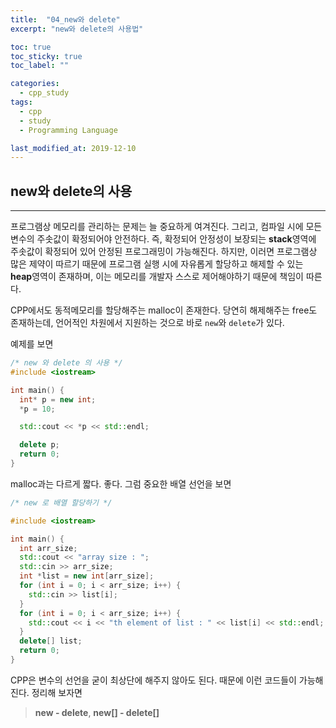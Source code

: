 ```yaml
---
title:  "04_new와 delete"
excerpt: "new와 delete의 사용법"

toc: true
toc_sticky: true
toc_label: ""

categories:
  - cpp_study
tags:
  - cpp
  - study
  - Programming Language

last_modified_at: 2019-12-10  
---
```


## new와 delete의 사용

- - -

프로그램상 메모리를 관리하는 문제는 늘 중요하게 여겨진다. 그리고, 컴파일 시에 모든 변수의 주솟값이 확정되어야 안전하다. 즉, 확정되어 안정성이 보장되는 **stack**영역에 주솟값이 확정되어 있어 안정된 프로그래밍이 가능해진다. 하지만, 이러면 프로그램상 많은 제약이 따르기 때문에 프로그램 실행 시에 자유롭게 할당하고 해제할 수 있는 **heap**영역이 존재하며, 이는 메모리를 개발자 스스로 제어해야하기 때문에 책임이 따른다.  

CPP에서도 동적메모리를 할당해주는 malloc이 존재한다. 당연히 해제해주는 free도 존재하는데, 언어적인 차원에서 지원하는 것으로 바로 `new`와 `delete`가 있다.

예제를 보면

```cpp
/* new 와 delete 의 사용 */
#include <iostream>

int main() {
  int* p = new int;
  *p = 10;

  std::cout << *p << std::endl;

  delete p;
  return 0;
}
```

malloc과는 다르게 짧다. 좋다.
그럼 중요한 배열 선언을 보면

```cpp
/* new 로 배열 할당하기 */

#include <iostream>

int main() {
  int arr_size;
  std::cout << "array size : ";
  std::cin >> arr_size;
  int *list = new int[arr_size];
  for (int i = 0; i < arr_size; i++) {
    std::cin >> list[i];
  }
  for (int i = 0; i < arr_size; i++) {
    std::cout << i << "th element of list : " << list[i] << std::endl;
  }
  delete[] list;
  return 0;
}
```

CPP은 변수의 선언을 굳이 최상단에 해주지 않아도 된다. 때문에 이런 코드들이 가능해진다.
정리해 보자면
> **new - delete**, **new[] - delete[]**  
